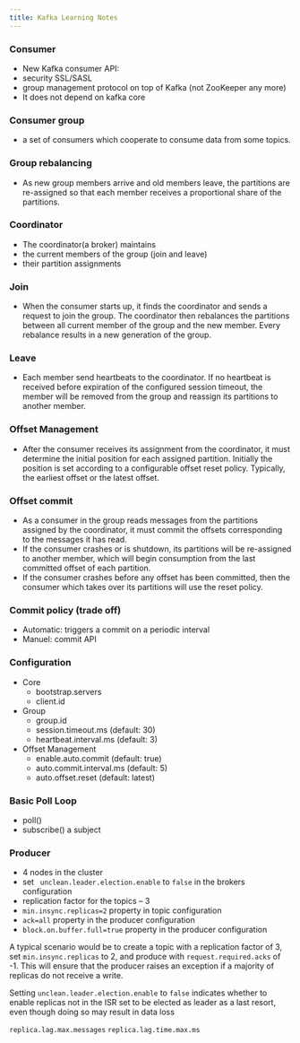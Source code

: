 ```yaml
---
title: Kafka Learning Notes
---
```


### Consumer
* New Kafka consumer API:
* security SSL/SASL
* group management protocol on top of Kafka (not ZooKeeper any more)
* It does not depend on kafka core

### Consumer group
* a set of consumers which cooperate to consume data from some topics.

### Group rebalancing
* As new group members arrive and old members leave, the partitions are re-assigned so that each member receives a proportional share of the partitions.

### Coordinator
* The coordinator(a broker) maintains
* the current members of the group (join and leave)
* their partition assignments

### Join
* When the consumer starts up, it finds the coordinator and sends a request to join the group. The coordinator then rebalances the partitions between all current member of the group and the new member. Every rebalance results in a new generation of the group.

### Leave
* Each member send heartbeats to the coordinator. If no heartbeat is received before expiration of the configured session timeout, the member will be removed from the group and reassign its partitions to another member.

### Offset Management
* After the consumer receives its assignment from the coordinator, it must determine the initial position for each assigned partition. Initially the position is set according to a configurable offset reset policy. Typically, the earliest offset or the latest offset.

### Offset commit
* As a consumer in the group reads messages from the partitions assigned by the coordinator, it must commit the offsets corresponding to the messages it has read.
* If the consumer crashes or is shutdown, its partitions will be re-assigned to another member, which will begin consumption from the last committed offset of each partition.
* If the consumer crashes before any offset has been committed, then the consumer which takes over its partitions will use the reset policy.

### Commit policy (trade off)
* Automatic: triggers a commit on a periodic interval
* Manuel: commit API

### Configuration
* Core
  - bootstrap.servers
  - client.id
* Group
  - group.id
  - session.timeout.ms (default: 30)
  - heartbeat.interval.ms (default: 3)
* Offset Management
  - enable.auto.commit (default: true)
  - auto.commit.interval.ms (default: 5)
  - auto.offset.reset (default: latest)

### Basic Poll Loop
* poll()
* subscribe() a subject




### Producer
* 4 nodes in the cluster
* set ` unclean.leader.election.enable` to `false` in the brokers configuration
* replication factor for the topics – 3
* `min.insync.replicas=2` property in topic configuration
* `ack=all` property in the producer configuration
* `block.on.buffer.full=true` property in the producer configuration

A typical scenario would be to create a topic with a replication factor of 3, set `min.insync.replicas` to 2, and produce with `request.required.acks` of -1. This will ensure that the producer raises an exception if a majority of replicas do not receive a write.

Setting `unclean.leader.election.enable` to `false` indicates whether to enable replicas not in the ISR set to be elected as leader as a last resort, even though doing so may result in data loss

`replica.lag.max.messages`
`replica.lag.time.max.ms`
